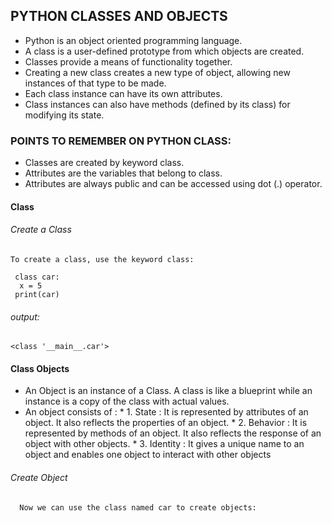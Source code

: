 ## PYTHON CLASSES AND OBJECTS
 - Python is an object oriented programming language.
 - A class is a user-defined prototype from which objects are created. 
 - Classes provide a means of  functionality together.
 - Creating a new class creates a new type of object, allowing new instances of that type to be made.
 - Each class instance can have  its own attributes.
 - Class instances can also have methods (defined by its class) for modifying its state.
### POINTS TO REMEMBER ON PYTHON CLASS:
 - Classes are created by keyword class.
 - Attributes are the variables that belong to class.
 - Attributes are always public and can be accessed using dot (.) operator. 
#### Class

###### Create a Class
    To create a class, use the keyword class:
       
     class car:
      x = 5
     print(car)
 
 ###### output:
    <class '__main__.car'>
    
#### Class Objects
 - An Object is an instance of a Class. A class is like a blueprint while an instance is a copy of the class with actual values.
 - An object consists of :
        * 1. State : It is represented by attributes of an object. It also reflects the properties of an object.
        * 2. Behavior : It is represented by methods of an object. It also reflects the response of an object with other objects.
        * 3. Identity : It gives a unique name to an object and enables one object to interact with other objects
###### Create Object
      Now we can use the class named car to create objects:
      

